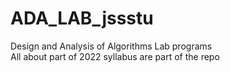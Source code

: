 # ADA_LAB_jssstu
Design and Analysis of Algorithms Lab programs   
All about part of 2022 syllabus are part of the repo
